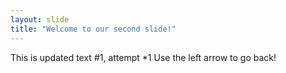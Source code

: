 ```yaml
---
layout: slide
title: "Welcome to our second slide!"
---
```

This is updated text #1, attempt *1
Use the left arrow to go back!

